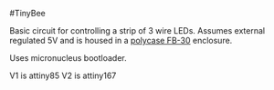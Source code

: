 #TinyBee

Basic circuit for controlling a strip of 3 wire LEDs. Assumes external regulated 5V and is housed in a [polycase FB-30](http://www.polycase.com/fb-301) enclosure.

Uses micronucleus bootloader.

V1 is attiny85
V2 is attiny167
